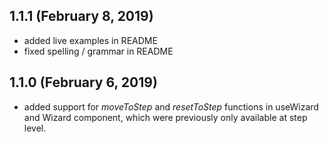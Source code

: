 ## 1.1.1 (February 8, 2019)
- added live examples in README
- fixed spelling / grammar in README

## 1.1.0 (February 6, 2019)
- added support for _moveToStep_ and _resetToStep_ functions in useWizard and Wizard component, which were previously only available at step level.